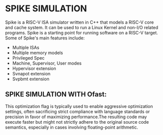 # SPIKE SIMULATION
Spike is a RISC-V ISA simulator written in C++ that models a RISC-V core and cache system. It can be used to run a Linux Kernel and non-I/O related programs. Spike is a starting point for running software on a RISC-V target. Some of Spike's main features include:
* Multiple ISAs
* Multiple memory models
* Privileged Spec
* Machine, Supervisor, User modes
* Hypervisor extension
* Svnapot extension
* Svpbmt extension

## SPIKE SIMULATION WITH Ofast:
This optimization flag is typically used to enable aggressive optimization settings, often sacrificing strict compliance with language standards or precision in favor of maximizing performance.The resulting code may execute faster but might not strictly adhere to the original source code semantics, especially in cases involving floating-point arithmetic.


